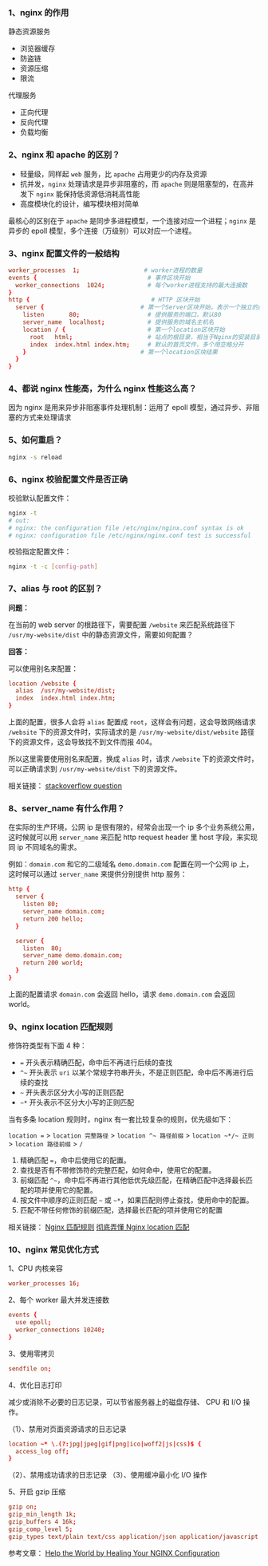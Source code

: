 ### 1、nginx 的作用

静态资源服务

- 浏览器缓存
- 防盗链
- 资源压缩
- 限流

代理服务

- 正向代理
- 反向代理
- 负载均衡

### 2、nginx 和 apache 的区别？

- 轻量级，同样起 `web` 服务，比 `apache` 占用更少的内存及资源
- 抗并发，`nginx` 处理请求是异步非阻塞的，而 `apache` 则是阻塞型的，在高并发下 `nginx` 能保持低资源低消耗高性能
- 高度模块化的设计，编写模块相对简单

最核心的区别在于 `apache` 是同步多进程模型，一个连接对应一个进程；`nginx` 是异步的 epoll 模型，多个连接（万级别）可以对应一个进程。

### 3、nginx 配置文件的一般结构

```conf
worker_processes  1;                  # worker进程的数量
events {                               # 事件区块开始
  worker_connections  1024;            # 每个worker进程支持的最大连接数
}
http {                                  # HTTP 区块开始
  server {                           # 第一个Server区块开始，表示一个独立的虚拟主机站点
    listen       80;                   # 提供服务的端口，默认80
    server_name  localhost;            # 提供服务的域名主机名
    location / {                       # 第一个location区块开始
      root   html;                     # 站点的根目录，相当于Nginx的安装目录
      index  index.html index.htm;     # 默认的首页文件，多个用空格分开
    }                                # 第一个location区块结果
  }
}
```

### 4、都说 nginx 性能高，为什么 nginx 性能这么高？

因为 nginx 是用来异步非阻塞事件处理机制：运用了 epoll 模型，通过异步、非阻塞的方式来处理请求

### 5、如何重启？

```bash
nginx -s reload
```

### 6、nginx 校验配置文件是否正确

校验默认配置文件：

```bash
nginx -t
# out:
# nginx: the configuration file /etc/nginx/nginx.conf syntax is ok
# nginx: configuration file /etc/nginx/nginx.conf test is successful
```

校验指定配置文件：

```bash
nginx -t -c [config-path]
```

### 7、alias 与 root 的区别？

**问题：**

在当前的 web server 的根路径下，需要配置 `/website` 来匹配系统路径下 `/usr/my-website/dist` 中的静态资源文件，需要如何配置？

**回答：**

可以使用别名来配置：

```conf
location /website {
  alias  /usr/my-website/dist;
  index  index.html index.htm;
}
```

上面的配置，很多人会将 `alias` 配置成 `root`，这样会有问题，这会导致网络请求 `/website` 下的资源文件时，实际请求的是 `/usr/my-website/dist/website` 路径下的资源文件，这会导致找不到文件而报 404。

所以这里需要使用别名来配置，换成 `alias` 时，请求 `/website` 下的资源文件时，可以正确请求到 `/usr/my-website/dist` 下的资源文件。

相关链接：
[stackoverflow question](https://stackoverflow.com/questions/41099318/nginx-location-404-not-found)

### 8、server_name 有什么作用？

在实际的生产环境，公网 ip 是很有限的，经常会出现一个 ip 多个业务系统公用，这时候就可以用 `server_name` 来匹配 http request header 里 host 字段，来实现同 ip 不同域名的需求。

例如：`domain.com` 和它的二级域名 `demo.domain.com` 配置在同一个公网 ip 上，这时候可以通过 `server_name` 来提供分别提供 http 服务：

```conf
http {
  server {
    listen 80;
    server_name domain.com;
    return 200 hello;
  }

  server {
    listen  80;
    server_name demo.domain.com;
    return 200 world;
  }
}
```

上面的配置请求 `domain.com` 会返回 hello，请求 `demo.domain.com` 会返回 world。

### 9、nginx location 匹配规则

修饰符类型有下面 4 种：

- `=` 开头表示精确匹配，命中后不再进行后续的查找
- `^~` 开头表示 `uri` 以某个常规字符串开头，不是正则匹配，命中后不再进行后续的查找
- `~` 开头表示区分大小写的正则匹配
- `~*` 开头表示不区分大小写的正则匹配

当有多条 location 规则时，nginx 有一套比较复杂的规则，优先级如下：

`location =` > `location 完整路径` > `location ^~ 路径前缀` > `location ~*/~ 正则` > `location 路径前缀` > `/`

1. 精确匹配 `=`，命中后使用它的配置。
1. 查找是否有不带修饰符的完整匹配，如何命中，使用它的配置。
1. 前缀匹配 `^~`，命中后不再进行其他低优先级匹配，在精确匹配中选择最长匹配的项并使用它的配置。
1. 按文件中顺序的正则匹配 `~` 或 `~*`，如果匹配则停止查找，使用命中的配置。
1. 匹配不带任何修饰的前缀匹配，选择最长匹配的项并使用它的配置

相关链接：
[Nginx 匹配规则](https://www.jianshu.com/p/bc088f15276f)
[彻底弄懂 Nginx location 匹配](https://juejin.im/post/6844903849166110733)

### 10、nginx 常见优化方式

1、CPU 内核亲容

```conf
worker_processes 16;
```

2、每个 worker 最大并发连接数

```conf
events {
  use epoll;
  worker_connections 10240;
}
```

3、使用零拷贝

```conf
sendfile on;
```

4、优化日志打印

减少或消除不必要的日志记录，可以节省服务器上的磁盘存储、 CPU 和 I/O 操作。

（1）、禁用对页面资源请求的日志记录

```conf
location ~* \.(?:jpg|jpeg|gif|png|ico|woff2|js|css)$ {
  access_log off;
}
```

（2）、禁用成功请求的日志记录
（3）、使用缓冲最小化 I/O 操作

5、开启 gzip 压缩

```conf
gzip on;
gzip_min_length 1k;
gzip_buffers 4 16k;
gzip_comp_level 5;
gzip_types text/plain text/css application/json application/javascript text/xml application/xml application/xml+rss text/javascript application/vnd.ms-fontobject application/x-font-ttf font/opentype image/svg+xml image/x-icon;
```

参考文章：
[Help the World by Healing Your NGINX Configuration](https://www.nginx.com/blog/help-the-world-by-healing-your-nginx-configuration/)
